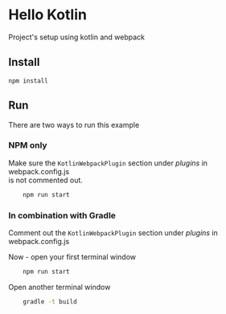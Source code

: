 # Hello Kotlin
Project's setup using kotlin and webpack

## Install

```
npm install
```

## Run
There are two ways to run this example

### NPM only
Make sure the `KotlinWebpackPlugin` section under *plugins* in webpack.config.js  
is not commented out.

```bash
    npm run start
```

### In combination with Gradle
Comment out the `KotlinWebpackPlugin` section under *plugins* in webpack.config.js

Now - open your first terminal window
```bash
    npm run start
``` 

Open another terminal window
```bash
    gradle -t build
``` 
